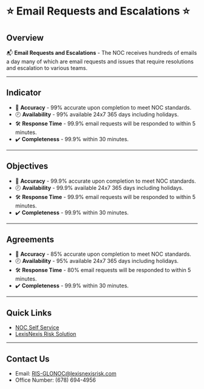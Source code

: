 # :star: **Email Requests and Escalations** :star:
## Overview 
:mailbox_with_mail: **Email Requests and Escalations** - The NOC receives hundreds of emails a day many of which are email requests and issues that require resolutions and escalation to various teams. 
________________________________________
## Indicator	
* :bow_and_arrow: **Accuracy** -	99% accurate upon completion to meet NOC standards.
* :clock8: **Availability** -	99% available 24x7 365 days including holidays.
* :hammer_and_wrench: **Response Time** - 99.9% email requests will be responded to within 5 minutes.
* :heavy_check_mark: **Completeness** -	99.9% within 30 minutes.
________________________________________
## Objectives
* :bow_and_arrow: **Accuracy** - 99.9% accurate upon completion to meet NOC standards. 
* :clock8: **Availability** - 99.9% available 24x7 365 days including holidays.
* :hammer_and_wrench: **Response Time** - 99.9% email requests will be responded to within 5 minutes.
* :heavy_check_mark: **Completeness** -	99.9% within 30 minutes.
________________________________________
## Agreements
* :bow_and_arrow: **Accuracy** - 85% accurate upon completion to meet NOC standards.  
* :clock8: **Availability** - 95% available 24x7 365 days including holidays.
* :hammer_and_wrench: **Response Time** - 80% email requests will be responded to within 5 minutes.
* :heavy_check_mark: **Completeness** -	99.9% within 30 minutes.
________________________________________
## Quick Links
- [NOC Self Service ](https://confluence.rsi.lexisnexis.com/pages/viewpage.action?spaceKey=NW&title=NOC+Self+Service+Page)
- [LexisNexis Risk Solution](https://risk.lexisnexis.com/)

________________________________________
## Contact Us
- Email: RIS-GLONOC@lexisnexisrisk.com
- Office Number: (678) 694-4956 













